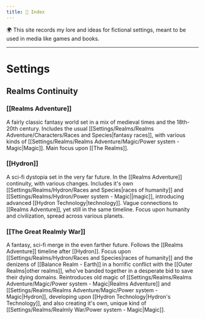 ```yaml
---
title: 🧭 Index
---
```

🌍 This site records my lore and ideas for fictional settings, meant to be used in media like games and books.

---
# Settings
## Realms Continuity
### [[Realms Adventure]]
A fairly classic fantasy world set in a mix of medieval times and the 18th-20th century. Includes the usual [[Settings/Realms/Realms Adventure/Characters/Races and Species|fantasy races]], with various kinds of [[Settings/Realms/Realms Adventure/Magic/Power system - Magic|Magic]]. Main focus upon [[The Realms]].
### [[Hydron]]
A sci-fi dystopia set in the very far future. In the [[Realms Adventure]] continuity, with various changes. Includes it's own [[Settings/Realms/Hydron/Races and Species|races of humanity]] and [[Settings/Realms/Hydron/Power system - Magic||magic]], introducing advanced [[Hydron Technology|technology]]. Vague connections to [[Realms Adventure]], yet still in the same timeline. Focus upon humanity and civilization, spread across various planets.
### [[The Great Realmly War]]
A fantasy, sci-fi merge in the even farther future. Follows the [[Realms Adventure]] timeline after [[Hydron]]. Focus upon [[Settings/Realms/Hydron/Races and Species|races of humanity]] and the denizens of [[Balance Realm - Earth]] in a horrific conflict with the [[Outer Realms|other realms]], who've banded together in a desperate bid to save their dying domains. Reintroduces old magic of [[Settings/Realms/Realms Adventure/Magic/Power system - Magic|Realms Adventure]] and [[Settings/Realms/Realms Adventure/Magic/Power system - Magic|Hydron]], developing upon [[Hydron Technology|Hydron's Technology]], and also creating it's own, unique kind of [[Settings/Realms/Realmly War/Power system - Magic|Magic]].
